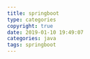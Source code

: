 ```yaml
---
title: springboot
type: categories
copyright: true
date: 2019-01-10 19:49:07
categories: java
tags: springboot
---
```

